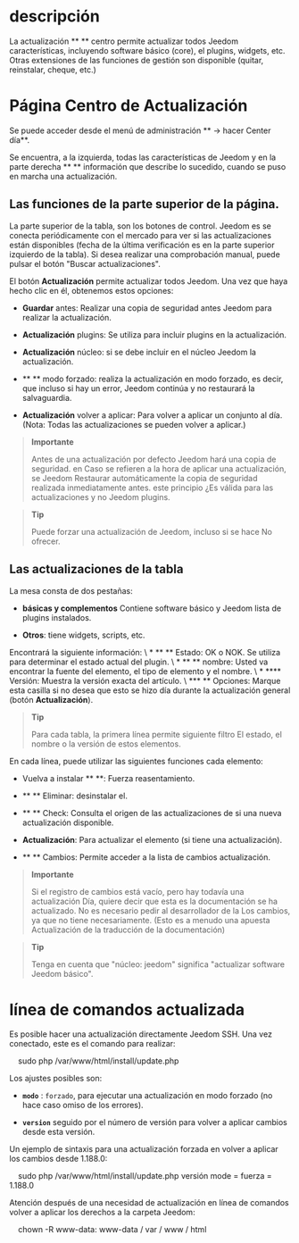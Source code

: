 descripción
===========

La actualización ** ** centro permite actualizar todos
Jeedom características, incluyendo software básico (core), el
plugins, widgets, etc. Otras extensiones de las funciones de gestión
son disponible (quitar, reinstalar, cheque, etc.)

Página Centro de Actualización
================================

Se puede acceder desde el menú de administración ** → hacer Center
día**.

Se encuentra, a la izquierda, todas las características de
Jeedom y en la parte derecha ** ** información que describe lo
sucedido, cuando se puso en marcha una actualización.

Las funciones de la parte superior de la página.
---------------------------------

La parte superior de la tabla, son los botones de control. Jeedom es
se conecta periódicamente con el mercado para ver si las actualizaciones
están disponibles (fecha de la última verificación es en la parte superior
izquierdo de la tabla). Si desea realizar una comprobación manual,
puede pulsar el botón "Buscar actualizaciones".

El botón **Actualización** permite actualizar todos
Jeedom. Una vez que haya hecho clic en él, obtenemos estos
opciones:

-   **Guardar** antes: Realizar una copia de seguridad antes Jeedom
    para realizar la actualización.

-   **Actualización** plugins: Se utiliza para incluir plugins en la
    actualización.

-   **Actualización** núcleo: si se debe incluir en el núcleo Jeedom
    la actualización.

-   ** ** modo forzado: realiza la actualización en modo forzado, es decir,
    que incluso si hay un error, Jeedom continúa y no restaurará
    la salvaguardia.

-   **Actualización** volver a aplicar: Para volver a aplicar un conjunto
    al día. (Nota: Todas las actualizaciones se pueden volver a aplicar.)

> **Importante**
>
> Antes de una actualización por defecto Jeedom hará una copia de seguridad. en
> Caso se refieren a la hora de aplicar una actualización, se Jeedom
> Restaurar automáticamente la copia de seguridad realizada inmediatamente antes. este principio
> ¿Es válida para las actualizaciones y no Jeedom plugins.

> **Tip**
>
> Puede forzar una actualización de Jeedom, incluso si se hace
> No ofrecer.

Las actualizaciones de la tabla
---------------------------

La mesa consta de dos pestañas:

-   **básicas y complementos** Contiene software básico y Jeedom
    lista de plugins instalados.

-   **Otros**: tiene widgets, scripts, etc.

Encontrará la siguiente información: \ * ** ** Estado: OK o NOK.
Se utiliza para determinar el estado actual del plugin. \ * ** ** nombre: Usted va
encontrar la fuente del elemento, el tipo de elemento y el nombre. \ *
**** Versión: Muestra la versión exacta del artículo. \ *** ** Opciones:
Marque esta casilla si no desea que esto se hizo
día durante la actualización general (botón **Actualización**).

> **Tip**
>
> Para cada tabla, la primera línea permite siguiente filtro
> El estado, el nombre o la versión de estos elementos.

En cada línea, puede utilizar las siguientes funciones
cada elemento:

-   Vuelva a instalar ** **: Fuerza reasentamiento.

-   ** ** Eliminar: desinstalar el.

-   ** ** Check: Consulta el origen de las actualizaciones de si
    una nueva actualización disponible.

-   **Actualización**: Para actualizar el elemento (si tiene
    una actualización).

-   ** ** Cambios: Permite acceder a la lista de cambios
    actualización.

> **Importante**
>
> Si el registro de cambios está vacío, pero hay todavía una actualización
> Día, quiere decir que esta es la documentación se ha actualizado.
> No es necesario pedir al desarrollador de la
> Los cambios, ya que no tiene necesariamente. (Esto es a menudo una apuesta
> Actualización de la traducción de la documentación)

> **Tip**
>
> Tenga en cuenta que "núcleo: jeedom" significa "actualizar software
> Jeedom básico".

línea de comandos actualizada
================================

Es posible hacer una actualización directamente Jeedom SSH.
Una vez conectado, este es el comando para realizar:

    sudo php /var/www/html/install/update.php

Los ajustes posibles son:

-   **`modo`** : `forzado`, para ejecutar una actualización en modo forzado (no 
    hace caso omiso de los errores).

-   **`version`** seguido por el número de versión para volver a aplicar
    cambios desde esta versión.

Un ejemplo de sintaxis para una actualización forzada en
volver a aplicar los cambios desde 1.188.0:

    sudo php /var/www/html/install/update.php versión mode = fuerza = 1.188.0

Atención después de una necesidad de actualización en línea de comandos
volver a aplicar los derechos a la carpeta Jeedom:

    chown -R www-data: www-data / var / www / html
